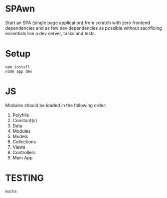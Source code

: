 # SPAwn
Start an SPA (single page application) from scratch with zero frontend dependencies and as few dev dependencies as possible without sacrificing essentials like a dev server, tasks and tests. 

# Setup

    npm install
    node app dev

# JS
Modules should be loaded in the following order:

1. Polyfills
2. Constant(s)
3. Data
4. Modules
5. Models
6. Collections
7. Views
8. Controllers
8. Main App

# TESTING
    mocha